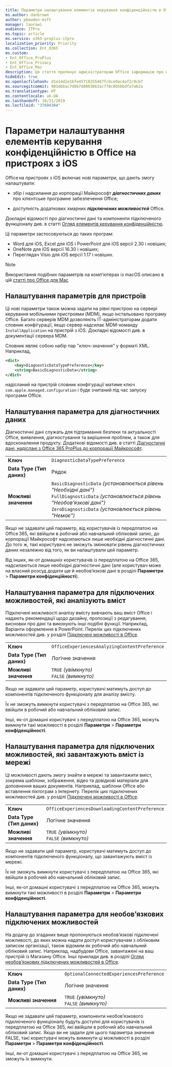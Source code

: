 ```yaml
---
title: Параметри налаштування елементів керування конфіденційністю в Office на пристроях з iOS
ms.author: danbrown
author: pbowden-msft
manager: laurawi
audience: ITPro
ms.topic: article
ms.service: o365-proplus-itpro
localization_priority: Priority
ms.collection: Ent_O365
ms.custom:
- Ent_Office_ProPlus
- Ent_Office_Privacy
- Ent_Office_Mac
description: Ця стаття пропонує адміністраторам Office інформацію про налаштування параметрів конфіденційності на пристроях з iOS.
hideEdit: true
ms.openlocfilehash: d1a14d2e1bfe45710255467fcbce9ac4af2c9cb7
ms.sourcegitcommit: 903d6bac7d8b7d8003863ac778c0b5bbdfa7a62a
ms.translationtype: HT
ms.contentlocale: uk-UA
ms.lasthandoff: 10/21/2019
ms.locfileid: "37604304"
---
```

# <a name="use-preferences-to-manage-privacy-controls-for-office-on-ios-devices"></a>Параметри налаштування елементів керування конфіденційністю в Office на пристроях з iOS

Office на пристроях з iOS включає нові параметри, що дають змогу налаштувати:

- збір і надсилання до корпорації Майкрософт ***діагностичних даних*** про клієнтське програмне забезпечення Office;

- доступність додаткових хмарних ***підключених можливостей*** Office.

Докладні відомості про діагностичні дані та компоненти підключеного функціоналу див. в статті [Огляд елементів керування конфіденційністю](overview-privacy-controls.md).

Ці параметри застосовуються до таких програм:
- Word для iOS, Excel для iOS і PowerPoint для iOS версії 2.30 і новіших;
- OneNote для iOS версії 16.30 і новіших;
- Переглядач Visio для iOS версії 1.17 і новіших.

> [!NOTE]
> Використання подібних параметрів на комп’ютерах із macOS описано в цій [статті про Office для Mac](mac-privacy-preferences.md)


## <a name="setting-device-preferences"></a>Налаштування параметрів для пристроїв
Ці нові параметри також можна задати на рівні пристрою на сервері керування мобільними пристроями (MDM), якщо інстальовано програму Office. Багато серверів MDM дозволяють ІТ-адміністраторам додати словник конфігурації, якщо сервер надсилає MDM-команду `InstallApplication` на пристрій з iOS. Докладні відомості див. в документації сервера MDM.

Словник являє собою набір пар "ключ-значення" у форматі XML. Наприклад,

```xml
<dict>
    <key>DiagnosticDataTypePreference</key>
    <string>BasicDiagnosticData</string>
</dict>
```

надісланий на пристрій словник конфігурації матиме ключ `com.apple.managed.configuration` і буде зчитаний під час запуску програми Office.

## <a name="preference-setting-for-diagnostic-data"></a>Налаштування параметра для діагностичних даних 

Діагностичні дані служать для підтримання безпеки та актуальності Office, виявлення, діагностування та вирішення проблем, а також для вдосконалення продукту. Додаткові відомості див. в статті [Діагностичні дані, надіслані з Office 365 ProPlus до корпорації Майкрософт](overview-privacy-controls.md#diagnostic-data-sent-from-office-365-proplus-to-microsoft).

|||
|:-----|:-----|
|**Ключ**  | `DiagnosticDataTypePreference`  |
|**Data Type (Тип даних)**  | Рядок |
|**Можливі значення**  | `BasicDiagnosticData` *(установлюється рівень "Необхідні дані")* <br/> `FullDiagnosticData` *(установлюється рівень "Необов’язкові дані")* <br/> `ZeroDiagnosticData` *(установлюється рівень "Немає")* |

Якщо не задавати цей параметр, від користувачів із передплатою на Office 365, які ввійшли в робочий або навчальний обліковий запис, до корпорації Майкрософт надсилаються лише необхідні діагностичні дані. До того ж, такі користувачі не зможуть змінювати рівень діагностичних даних незалежно від того, як ви налаштували цей параметр.

Від інших, як-от домашніх користувачів із передплатою на Office 365, надсилаються лише необхідні діагностичні дані (але користувач може на власний розсуд додати ще й необов’язкові дані в розділі **Параметри** > **Параметри конфіденційності**).


## <a name="preference-setting-for-connected-experiences-that-analyze-your-content"></a>Налаштування параметра для підключених можливостей, які аналізують вміст

Підключені можливості аналізу вмісту вивчають ваш вміст Office і надають рекомендації щодо дизайну, пропозиції з редагування, висновки про дані та виконують інші подібні функції. Наприклад, Варіанти оформлення в PowerPoint. Перелік цих підключених можливостей див. у розділі [Підключені можливості в Office](connected-experiences.md).

|||
|:-----|:-----|
|**Ключ**  | `OfficeExperiencesAnalyzingContentPreference`  |
|**Data Type (Тип даних)**  | Логічне значення |
|**Можливі значення**  | `TRUE` *(увімкнуто)* <br/> `FALSE` *(вимкнуто)*|


Якщо не задавати цей параметр, користувачі матимуть доступ до компонентів підключеного функціоналу для аналізу вмісту.

Їх не зможуть вимкнути користувачі з передплатою на Office 365, які ввійшли в робочий або навчальний обліковий запис.

Інші, як-от домашні користувачі з передплатою на Office 365, можуть вимкнути такі можливості в розділі **Параметри** > **Параметри конфіденційності**.

## <a name="preference-setting-for-connected-experiences-that-download-online-content"></a>Налаштування параметра для підключених можливостей, які завантажують вміст із мережі

Ці можливості дають змогу знайти в мережі та завантажити вміст, зокрема шаблони, зображення, відео та довідкові матеріали для доповнення ваших документів. Наприклад, шаблони Office або вставлення піктограм з Інтернету. Перелік цих підключених можливостей див. у розділі [Підключені можливості в Office](connected-experiences.md).

|||
|:-----|:-----|
|**Ключ**  | `OfficeExperiencesDownloadingContentPreference`  |
|**Data Type (Тип даних)**  | Логічне значення |
|**Можливі значення**  | `TRUE` *(увімкнуто)* <br/> `FALSE` *(вимкнуто)*|


Якщо не задавати цей параметр, користувачі матимуть доступ до компонентів підключеного функціоналу, що завантажують вміст із мережі.

Їх не зможуть вимкнути користувачі з передплатою на Office 365, які ввійшли в робочий або навчальний обліковий запис.

Інші, як-от домашні користувачі з передплатою на Office 365, можуть вимкнути такі можливості в розділі **Параметри** > **Параметри конфіденційності**.

## <a name="preference-setting-for-optional-connected-experiences"></a>Налаштування параметра для необов’язкових підключених можливостей

На додачу до згаданих вище пропонуються необов’язкові підключені можливості, до яких можна надати доступ користувачам з обліковим записом організації, також відомим як робочий або навчальний обліковий запис. Наприклад, надбудови Office, завантажені на ваш пристрій із Магазину Office. Інші приклади див. в розділі [Огляд необов’язкових підключених можливостей в Office](optional-connected-experiences.md).

|||
|:-----|:-----|
|**Ключ**  | `OptionalConnectedExperiencesPreference`  |
|**Data Type (Тип даних)**  | Логічне значення |
|**Можливі значення**  | `TRUE` *(увімкнуто)* <br/> `FALSE` *(вимкнуто)*|


Якщо не задавати цей параметр, компоненти необов’язкового підключеного функціоналу будуть доступні для користувачів із передплатою на Office 365, які ввійшли в робочий або навчальний обліковий запис. Якщо ви не задали для цього параметра значення FALSE, такі користувачі можуть вимкнути ці можливості в розділі **Параметри** > **Параметри конфіденційності**.

Інші, як-от домашні користувачі з передплатою на Office 365, не зможуть їх вимкнути.